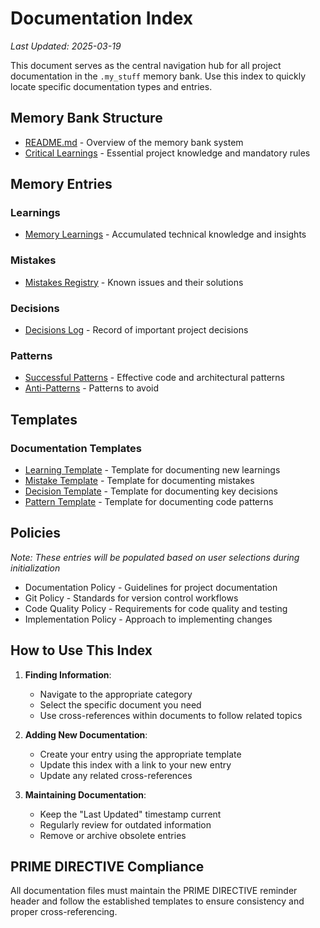 <!-- PRIME DIRECTIVE REMINDER -->
<!-- Always update the memory bank after tasks and consult critical learnings -->
<!-- See .clinerules/default.md for full PRIME DIRECTIVE -->

# Documentation Index

*Last Updated: 2025-03-19*

This document serves as the central navigation hub for all project documentation in the `.my_stuff` memory bank. Use this index to quickly locate specific documentation types and entries.

## Memory Bank Structure

- [README.md](./my-stuff-readme.md) - Overview of the memory bank system
- [Critical Learnings](./critical-learnings.md) - Essential project knowledge and mandatory rules

## Memory Entries

### Learnings
- [Memory Learnings](./memory-learnings.md) - Accumulated technical knowledge and insights

### Mistakes
- [Mistakes Registry](./memory-mistakes-registry.md) - Known issues and their solutions

### Decisions
- [Decisions Log](./memory-decisions-log.md) - Record of important project decisions

### Patterns
- [Successful Patterns](./memory-successful-patterns.md) - Effective code and architectural patterns
- [Anti-Patterns](./memory-anti-patterns.md) - Patterns to avoid

## Templates

### Documentation Templates
- [Learning Template](./learning-template.md) - Template for documenting new learnings
- [Mistake Template](./mistake-template.md) - Template for documenting mistakes
- [Decision Template](./decision-template.md) - Template for documenting key decisions
- [Pattern Template](./pattern-template.md) - Template for documenting code patterns

## Policies

*Note: These entries will be populated based on user selections during initialization*

- Documentation Policy - Guidelines for project documentation
- Git Policy - Standards for version control workflows
- Code Quality Policy - Requirements for code quality and testing
- Implementation Policy - Approach to implementing changes

## How to Use This Index

1. **Finding Information**:
   - Navigate to the appropriate category
   - Select the specific document you need
   - Use cross-references within documents to follow related topics

2. **Adding New Documentation**:
   - Create your entry using the appropriate template
   - Update this index with a link to your new entry
   - Update any related cross-references

3. **Maintaining Documentation**:
   - Keep the "Last Updated" timestamp current
   - Regularly review for outdated information
   - Remove or archive obsolete entries

## PRIME DIRECTIVE Compliance

All documentation files must maintain the PRIME DIRECTIVE reminder header and follow the established templates to ensure consistency and proper cross-referencing.
